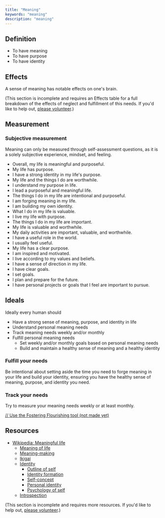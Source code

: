 ```yaml
---
title: "Meaning"
keywords: "meaning"
description: "meaning"
---
```


## Definition

- To have meaning
- To have purpose
- To have identity

## Effects

A sense of meaning has notable effects on one's brain.

(This section is incomplete and requires an Effects table for a full breakdown of the effects of neglect and fulfillment of this needs. If you'd like to help out, [please volunteer](https://docs.google.com/forms/d/e/1FAIpQLSefwCNdvxgpY6hQZ-FEnwmCHdZFOCD5WXwIMNeKmSDVSh9A2g/viewform?usp=pp_url&entry.1605531621=Meaning&entry.136454288=Effects).)

## Measurement

### Subjective measurement

Meaning can only be measured through self-assessment questions, as it is a solely subjective experience, mindset, and feeling.

- Overall, my life is meaningful and purposeful.
- My life has purpose.
- I have a strong identity in my life's purpose.
- My life and the things I do are worthwhile.
- I understand my purpose in life.
- I lead a purposeful and meaningful life.
- The things I do in my life are intentional and purposeful.
- I am forging meaning in my life.
- I am building my own identity.
- What I do in my life is valuable.
- I live my life with purpose.
- The things I do in my life are important.
- My life is valuable and worthwhile.
- My daily activities are important, valuable, and worthwhile.
- I have a useful role in the world.
- I usually feel useful.
- My life has a clear purpose.
- I am inspired and motivated.
- I live according to my values and beliefs.
- I have a sense of direction in my life.
- I have clear goals.
- I set goals.
- I plan and prepare for the future.
- I have personal projects or goals that I feel are important to pursue.

## Ideals

Ideally every human should

- Have a strong sense of meaning, purpose, and identity in life
- Understand personal meaning needs
- Track meaning needs weekly and/or monthly
- Fulfill personal meaning needs
  - Set weekly and/or monthly goals based on personal meaning needs
  - Build and maintain a healthy sense of meaning and a healthy identity

### Fulfill your needs

Be intentional about setting aside the time you need to forge meaning in your life and build your identity, ensuring you have the healthy sense of meaning, purpose, and identity you need.

### Track your needs

Try to measure your meaning needs weekly or at least monthly.

[// Use the Fostering Flourishing tool (not made yet)](#/)

## Resources

- [Wikipedia: Meaningful life](https://en.wikipedia.org/wiki/Meaningful_life)
  - [Meaning of life](https://en.wikipedia.org/wiki/Meaning_of_life)
  - [Meaning-making](https://en.wikipedia.org/wiki/Meaning-making)
  - [Ikigai](https://en.wikipedia.org/wiki/Ikigai)
  - [Identity](https://en.wikipedia.org/wiki/Identity_%28social_science%29)
    - [Outline of self](https://en.wikipedia.org/wiki/Outline_of_self)
    - [Identity formation](https://en.wikipedia.org/wiki/Identity_formation)
    - [Self-concept](https://en.wikipedia.org/wiki/Self-concept)
    - [Personal identity](https://en.wikipedia.org/wiki/Personal_identity)
    - [Psychology of self](https://en.wikipedia.org/wiki/Psychology_of_self)
  - [Introspection](https://en.wikipedia.org/wiki/Introspection)

(This section is incomplete and requires more resources. If you'd like to help out, [please volunteer](https://docs.google.com/forms/d/e/1FAIpQLSefwCNdvxgpY6hQZ-FEnwmCHdZFOCD5WXwIMNeKmSDVSh9A2g/viewform?usp=pp_url&entry.1605531621=Meaning&entry.136454288=Resources).)
